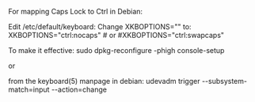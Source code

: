For mapping Caps Lock to Ctrl in Debian:

Edit /etc/default/keyboard:
Change
    XKBOPTIONS=""
to:
    XKBOPTIONS="ctrl:nocaps"
    # or
    #XKBOPTIONS="ctrl:swapcaps"

To make it effective:
    sudo dpkg-reconfigure -phigh console-setup

or

from the keyboard(5) manpage in debian:
    udevadm trigger --subsystem-match=input --action=change
